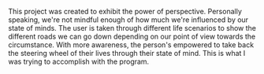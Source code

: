This project was created to exhibit the power of perspective.
Personally speaking, we're not mindful enough of how much we're influenced by our state of minds.
The user is taken through different life scenarios to show the different roads we can go down depending on our point of view towards the circumstance.
With more awareness, the person's empowered to take back the steering wheel of their lives through their state of mind.
This is what I was trying to accomplish with the program.
